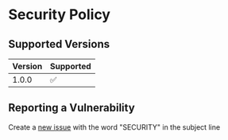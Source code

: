 # Security Policy

## Supported Versions

| Version | Supported          |
| ------- | ------------------ |
| 1.0.0   | :white_check_mark: |

## Reporting a Vulnerability

Create a [new issue](https://github.com/KvotheBloodless/signalk-activecaptain-resources/issues/new) with the word "SECURITY" in the subject line 
